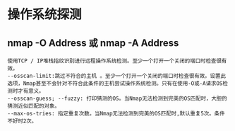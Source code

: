 # 操作系统探测

## nmap -O Address 或 nmap -A Address 

    使用TCP / IP堆栈指纹识别进行远程操作系统检测。至少一个打开一个关闭的端口时检查很有效。
    --osscan-limit:跳过不符合的主机 。至少一个打开一个关闭的端口时检查很有效。设置此选项，Nmap甚至不会针对不符合此条件的主机尝试操作系统检测。只有在使用-O或-A请求OS检测时才有意义。
    --osscan-guess; --fuzzy: 打印猜测的OS。当Nmap无法检测到完美的OS匹配时，大胆的猜测近似匹配的对象。
    --max-os-tries: 指定重复次数。当Nmap无法检测到完美的OS匹配时,默认重复5次。条件不好时2次。


##